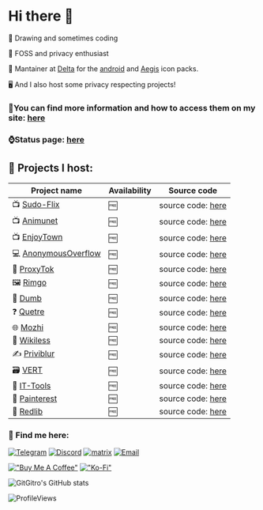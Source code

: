 # Hi there 👋
<p>🎨 Drawing and sometimes coding</p>
<p>🔏 FOSS and privacy enthusiast</p>
<p>🤖 Mantainer at <a href="https://github.com/Delta-Icons">Delta</a> for the <a href="https://github.com/Delta-Icons/android">android</a> and <a href="https://github.com/Delta-Icons/aegis-icons">Aegis</a> icon packs.</p>
<p>🖥️ And I also host some privacy respecting projects!</p>

### 🌟You can find more information and how to access them on my site: <a href="https://gitro.xyz">here</a> 

### ⌚Status page: <a href="https://uptime.gitro.xyz/status/gitro">here</a> 

## 💾 Projects I host:

|Project name   |Availability   |Source code   |
|---|---|---|
|📺 <a href="https://flix.gitro.xyz">Sudo-Flix</a>                          |🆓   |source code: <a href="https://github.com/sussy-code/smov">here</a>                |
|📺 <a href="https://ani.gitro.xyz">Animunet</a>                            |🆓   |source code: <a href="https://github.com/avalynndev/animunet">here</a>            |
|📺 <a href="https://enjoytown.gitro.xyz">EnjoyTown</a>                     |🆓   |source code: <a href="https://github.com/avalynndev/enjoytown">here</a>           |
|💻 <a href="https://anonymousoverflow.gitro.xyz">AnonymousOverflow</a>     |🆓   |source code: <a href="https://github.com/httpjamesm/AnonymousOverflow">here</a>   |
|🎉 <a href="https://proxytok.gitro.xyz">ProxyTok</a>                       |🆓   |source code: <a href="https://github.com/pablouser1/ProxiTok">here</a>            |
|🖼️ <a href="https://rimgo.gitro.xyz">Rimgo</a>                             |🆓   |source code: <a href="https://codeberg.org/rimgo/rimgo">here</a>                  |
|🎵 <a href="https://dumb.gitro.xyz">Dumb</a>                               |🆓   |source code: <a href="https://github.com/rramiachraf/dumb">here</a>               |
|❓ <a href="https://quetre.gitro.xyz">Quetre</a>                           |🆓   |source code: <a href="https://github.com/zyachel/quetre">here</a>                 |
|🌐 <a href="https://mozhi.gitro.xyz">Mozhi</a>                             |🆓   |source code: <a href="https://codeberg.org/aryak/mozhi">here</a>                  |
|📖 <a href="https://wikiless.gitro.xyz">Wikiless</a>                       |🆓   |source code: <a href="https://github.com/Metastem/wikiless">here</a>              |
|✍️ <a href="https://priviblur.gitro.xyz">Priviblur</a>                     |🆓   |source code: <a href="https://github.com/syeopite/priviblur">here</a>             |
|🗃️ <a href="https://vert.gitro.xyz">VERT</a>                               |🆓   |source code: <a href="https://github.com/not-nullptr/VERT">here</a>               |
|🔨 <a href="https://it-tools.gitro.xyz">IT-Tools</a>                       |🆓   |source code: <a href="https://github.com/CorentinTh/it-tools">here</a>            |
|🎨 <a href="https://painterest.gitro.xyz">Painterest</a>                   |🆓   |source code: <a href="https://codeberg.org/thirtysix/painterest">here</a>         |
|🤖 <a href="https://redlib.gitro.xyz">Redlib</a>                           |🆓   |source code: <a href="https://github.com/redlib-org/redlib">here</a>              |


### 🚀 Find me here:
[![Telegram](https://img.shields.io/badge/Telegram-a3bbff?style=for-the-badge&logo=telegram&logoColor=white)](https://t.me/GitGitro) [![Discord](https://img.shields.io/badge/Discord-b0a7ff?style=for-the-badge&logo=telegram&logoColor=white)](https://www.discord.com/user/_gitro) [![matrix](https://img.shields.io/badge/Matrix-ececec?style=for-the-badge&logo=matrix&logoColor=black)](https://matrix.to/#/@gitrowastaken:matrix.org) [![Email](https://img.shields.io/badge/Email-f4857d?style=for-the-badge&logo=gmail&logoColor=white)](mailto:contact@gitro.xyz)

[!["Buy Me A Coffee"](https://img.shields.io/badge/Buy_Me_A_Coffee-f9de81?style=for-the-badge&logo=buy-me-a-coffee&logoColor=black)](https://buymeacoffee.com/gitro) [!["Ko-Fi"](https://img.shields.io/badge/Ko--fi-9abeff?style=for-the-badge&logo=ko-fi&logoColor=black)](https://ko-fi.com/gitro)

![GitGitro's GitHub stats](https://github-readme-stats.vercel.app/api?username=GitGitro&theme=dark)

![ProfileViews](https://komarev.com/ghpvc/?username=GitGitro&color=ff837d&style=for-the-badge)
